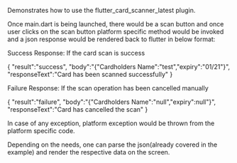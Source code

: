 Demonstrates how to use the flutter_card_scanner_latest plugin.

Once main.dart is being launched, there would be a scan button and once user clicks 
on the scan button platform specific method would be invoked and a json response would
be rendered back to flutter in below format:

Success Response: If the card scan is success

{
"result":"success",
"body":"{"Cardholders Name":"test","expiry":"01/21"}",
"responseText":"Card has been scanned successfully"
}


Failure Response: If the scan operation has been cancelled manually

{
"result":"failure",
"body":"{"Cardholders Name":"null","expiry":null"}",
"responseText":"Card has cancelled the scan"
}

In case of any exception, platform exception would be thrown from the platform specific
code.



Depending on the needs, one can parse the json(already covered in the example)
and render the respective data on the screen.